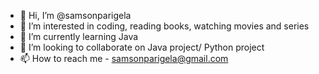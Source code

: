 - 👋 Hi, I’m @samsonparigela
- 👀 I’m interested in coding, reading books, watching movies and series
- 🌱 I’m currently learning Java
- 💞️ I’m looking to collaborate on Java project/ Python project
- 📫 How to reach me - samsonparigela@gmail.com

<!---
samsonparigela/samsonparigela is a ✨ special ✨ repository because its `README.md` (this file) appears on your GitHub profile.
You can click the Preview link to take a look at your changes.
--->
